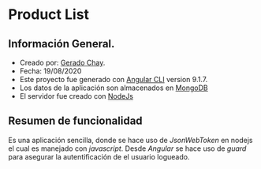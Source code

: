 # Product List

## Información General.
- Creado por: [Gerado Chay](https://github.com/gerchay).
- Fecha: 19/08/2020
- Este proyecto fue generado con [Angular CLI](https://github.com/angular/angular-cli) version 9.1.7.
- Los datos de la aplicación son almacenados en [MongoDB](https://www.mongodb.com/es)
- El servidor fue creado con [NodeJs](https://nodejs.org/es/)

## Resumen de funcionalidad
Es una aplicación sencilla, donde se hace uso de *JsonWebToken* en nodejs el cual es manejado con *javascript*. Desde *Angular* se hace uso de *guard* para asegurar la autentificación de el usuario logueado.
